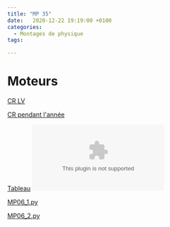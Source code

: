 ```yaml
---
title: "MP 35"
date:   2020-12-22 19:19:00 +0100
categories:
  - Montages de physique
tags:

---
```

# Moteurs

[CR LV](/assets/pdf/MP35.pdf)
<object class="pdf fitvidsignore" data="/assets/pdf/MP35.pdf" type="application/pdf"></object>

[CR pendant l'année](/assets/pdf/MP35_CR.pdf)
<object class="pdf fitvidsignore" data="/assets/pdf/MP35_CR.pdf" type="application/pdf"></object>

[Tableau](/assets/jpeg/MP35_tableau.jpg)
<object class="pdf fitvidsignore" data="/assets/jpeg/MP35_tableau.jpg" type="application/jpg"></object>

<a href="/assets/python/MP06_1.py" download>MP06_1.py</a> 

<a href="/assets/python/MP06_2.py" download>MP06_2.py</a>
